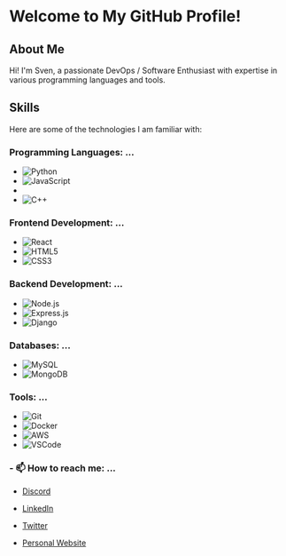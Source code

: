 # Welcome to My GitHub Profile!

## About Me
Hi! I'm Sven, a passionate DevOps / Software Enthusiast with expertise in various programming languages and tools.

## Skills
Here are some of the technologies I am familiar with:

### Programming Languages: ...
- ![Python](https://img.shields.io/badge/Python-3.9-blue)
- ![JavaScript](https://img.shields.io/badge/JavaScript-ES6-yellow)
- 
- ![C++](https://img.shields.io/badge/C++-17-lightblue)

### Frontend Development: ...
- ![React](https://img.shields.io/badge/React-v17.0-blue)
- ![HTML5](https://img.shields.io/badge/HTML5-white?logo=html5&logoColor=E34F26)
- ![CSS3](https://img.shields.io/badge/CSS3-white?logo=css3&logoColor=1572B6)

### Backend Development: ...
- ![Node.js](https://img.shields.io/badge/Node.js-v14.0-green)
- ![Express.js](https://img.shields.io/badge/Express.js-black?logo=express)
- ![Django](https://img.shields.io/badge/Django-3.1-green)

### Databases: ...
- ![MySQL](https://img.shields.io/badge/MySQL-v8.0-blue)
- ![MongoDB](https://img.shields.io/badge/MongoDB-v4.2-green)

### Tools: ...
- ![Git](https://img.shields.io/badge/Git-v2.30-orange)
- ![Docker](https://img.shields.io/badge/Docker-v20.10-blue)
- ![AWS](https://img.shields.io/badge/AWS-EC2-orange?logo=amazon-aws)
- ![VSCode](https://img.shields.io/badge/VSCode-black?logo=visualstudiocode)

### - 📫 How to reach me: ...
- [Discord](https://img.shields.io/discord/:53uXbqNZKa)

- [LinkedIn](https://www.linkedin.com/in/your-linkedin)
- [Twitter](https://twitter.com/your-twitter)
- [Personal Website](https://your-website.com)

